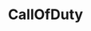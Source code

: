 ---
title: CallOfDuty
crosslinks:
- blackops3
- CODZombies
- Gamingcirclejerk
- CODOnline
- WWII
- Infinitewarfare
- AskHistorians
- IAmA
- titlegore
- CoD4Promod
- linux_gaming
- CoDCompetitive
- The_Donald
- Overwatch
- GlobalOffensive
- BrasilOnReddit
- emulation
- ShitWehraboosSay
- COD_LFG
- redditcasual
---